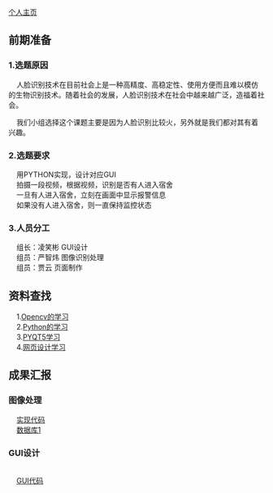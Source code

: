 <html>
<head>
<meta charset="utf-8">
<title>宿舍异常进入识别监控</title>
</head>
<body>
<a href="https://github.com/yinxin46/yinxin46.github.io">个人主页</a>
<h2>前期准备</h2>
<h3>1.选题原因</h3>
<p>&nbsp;&nbsp;&nbsp;&nbsp;人脸识别技术在目前社会上是一种高精度、高稳定性、使用方便而且难以模仿的生物识别技术。随着社会的发展，人脸识别技术在社会中越来越广泛，造福着社会。</p>
&nbsp;&nbsp;&nbsp;&nbsp;我们小组选择这个课题主要是因为人脸识别比较火，另外就是我们都对其有着兴趣。<br>
<h3>2.选题要求</h3>
<p>
&nbsp;&nbsp;&nbsp;&nbsp;用PYTHON实现，设计对应GUI<br>
&nbsp;&nbsp;&nbsp;&nbsp;拍摄一段视频，根据视频，识别是否有人进入宿舍<br>
&nbsp;&nbsp;&nbsp;&nbsp;一旦有人进入宿舍，立刻在画面中显示报警信息<br>
&nbsp;&nbsp;&nbsp;&nbsp;如果没有人进入宿舍，则一直保持监控状态<br>
</p>
<h3>3.人员分工</h3>
<p>
&nbsp;&nbsp;&nbsp;&nbsp;组长：凌笑彬 GUI设计<br>&nbsp;&nbsp;&nbsp;&nbsp;组员：严智炜 图像识别处理<br>&nbsp;&nbsp;&nbsp;&nbsp;组员：贾云 页面制作
<h2>资料查找</h2>
<p>
&nbsp;&nbsp;&nbsp;&nbsp;1.<a href="https://www.bilibili.com/video/av24998616?from=search&seid=2838665333098568074">Opencv的学习</a><br>
&nbsp;&nbsp;&nbsp;&nbsp;2.<a href="https://wiki.python.org/moin/BeginnersGuide/Programmers">Python的学习</a><br>
&nbsp;&nbsp;&nbsp;&nbsp;3.<a href="https://www.bilibili.com/video/av54310770?from=search&seid=13270891506334785159">PYQT5学习</a><br>
&nbsp;&nbsp;&nbsp;&nbsp;4.<a href="https://www.runoob.com/html/html-tutorial.html">网页设计学习</a><br>
</p>
<h2>成果汇报</h2>
<h3>图像处理</h3>
<p>
&nbsp;&nbsp;&nbsp;&nbsp;<a href="https://github.com/yinxin46/yinxin46.github.io/blob/master/test%2075%20percent.py">实现代码</a><br>
&nbsp;&nbsp;&nbsp;&nbsp;<a href="https://github.com/yinxin46/yinxin46.github.io/blob/master/haarcascade_frontalface_default.xml">数据库1</a><br>
</p>
<h3>GUI设计</h3>
<p><br>
&nbsp;&nbsp;&nbsp;&nbsp;<a href="https://github.com/yinxin46/yinxin46.github.io/blob/master/interface.pyGui.py">GUI代码</a><br>
</p>
<html>
